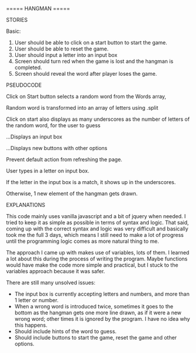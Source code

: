 ===== HANGMAN =====

STORIES

Basic:
1. User should be able to click on a start button to start the game.
2. User should be able to reset the game.
3. User should input a letter into an input box
4. Screen should turn red when the game is lost and the hangman is completed.
5. Screen should reveal the word after player loses the game.


PSEUDOCODE

Click on Start button selects a random word from the Words array,

Random word is transformed into an array of letters using .split

Click on start also displays as many underscores as the number of letters of the random word, for the user to guess

...Displays an input box

...Displays new buttons with other options


Prevent default action from refreshing the page.

User types in a letter on input box.

If the letter in the input box is a match, it shows up in the underscores.

Otherwise, 1 new element of the hangman gets drawn.

EXPLANATIONS

This code mainly uses vanilla javascript and a bit of jquery when needed. I tried to keep it as simple as possible in terms of syntax and logic. That said, coming up with the correct syntax and logic was very difficult and basically took me the full 3 days, which means I still need to make a lot of progress until the programming logic comes as more natural thing to me.

The approach I came up with makes use of variables, lots of them. I learned a lot about this during the process of writing the program. Maybe functions would have make the code more simple and practical, but I stuck to the variables approach because it was safer.

There are still many unsolved issues:
- The input box is currently accepting letters and numbers, and more than 1 letter or number.
- When a wrong word is introduced twice, sometimes it goes to the bottom as the hangman gets one more line drawn, as if it were a new wrong word; other times it is ignored by the program. I have no idea why this happens.
- Should include hints of the word to guess.
- Should include buttons to start the game, reset the game and other options.
